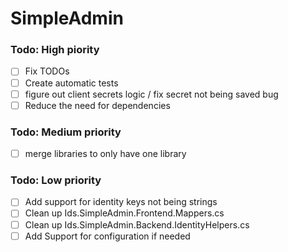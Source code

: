 # SimpleAdmin
### Todo: High piority

- [ ] Fix TODOs
- [ ] Create automatic tests
- [ ] figure out client secrets logic / fix secret not being saved bug
- [ ] Reduce the need for dependencies
  
### Todo: Medium priority
- [ ] merge libraries to only have one library

### Todo: Low priority

- [ ] Add support for identity keys not being strings
- [ ] Clean up Ids.SimpleAdmin.Frontend.Mappers.cs
- [ ] Clean up Ids.SimpleAdmin.Backend.IdentityHelpers.cs
- [ ] Add Support for configuration if needed
